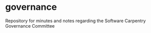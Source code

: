 # governance
Repository for minutes and notes regarding the Software Carpentry Governance Committee
